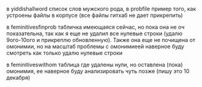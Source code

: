 в yiddishallword список слов мужского рода, в probfile пример того, как устроены файлы в корпусе (все файлы гитхаб не дает прикрепить)

в feminitivesfinprob табличка имеющаяся сейчас, но пока она не оч показательна, так как я еще не удалил все нулевые строки (удалю 9ого-10ого и прикреплю обновленную). Также она еще не почищена от омонимии, но на масштаб проблемы с омонимиеей наверное буду смотреть как только удалю нулевые строки

в feminitiveswithom таблица где удалены нули, но оставлена (пока) омонимия, ее наверное буду анализировать чуть позже (пишу это 10 декабря)
